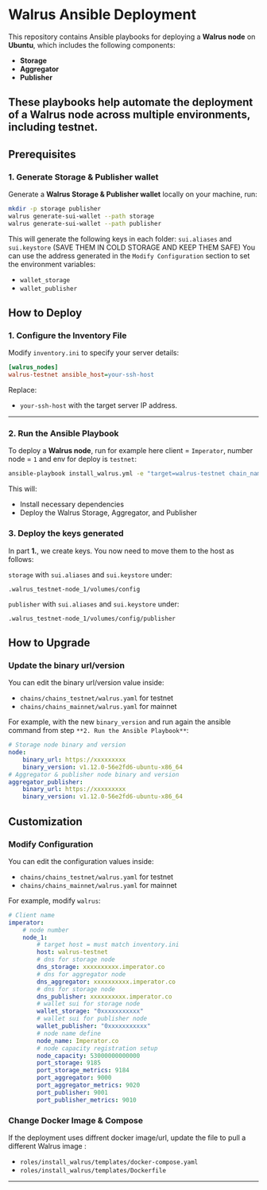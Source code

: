 # **Walrus Ansible Deployment**

This repository contains Ansible playbooks for deploying a **Walrus node** on **Ubuntu**, which includes the following components:

- **Storage**
- **Aggregator**
- **Publisher**

These playbooks help automate the deployment of a Walrus node across multiple environments, including **testnet**.
---

## **Prerequisites**

### **1. Generate Storage & Publisher wallet**
Generate a **Walrus Storage & Publisher wallet** locally on your machine, run:

```bash
mkdir -p storage publisher
walrus generate-sui-wallet --path storage
walrus generate-sui-wallet --path publisher
```
This will generate the following keys in each folder: `sui.aliases` and `sui.keystore` (SAVE THEM IN COLD STORAGE AND KEEP THEM SAFE)
You can use the address generated in the `Modify Configuration` section to set the environment variables:
 - `wallet_storage`
 - `wallet_publisher`

## **How to Deploy**

### **1. Configure the Inventory File**
Modify `inventory.ini` to specify your server details:

```ini
[walrus_nodes]
walrus-testnet ansible_host=your-ssh-host
```

Replace:
- `your-ssh-host` with the target server IP address.
---

### **2. Run the Ansible Playbook**
To deploy a **Walrus node**, run for example here client = `Imperator`, number node = `1` and env for deploy is `testnet`:

```bash
ansible-playbook install_walrus.yml -e "target=walrus-testnet chain_name=walrus client=imperator number=1 env_node=testnet"
```

This will:
- Install necessary dependencies
- Deploy the Walrus Storage, Aggregator, and Publisher

### **3. Deploy the keys generated**
In part **1.**, we create keys. You now need to move them to the host as follows:

`storage` with `sui.aliases` and `sui.keystore` under: 
```
.walrus_testnet-node_1/volumes/config
```

`publisher` with `sui.aliases` and `sui.keystore` under: 
```
.walrus_testnet-node_1/volumes/config/publisher
```

## **How to Upgrade**

### **Update the binary url/version**

You can edit the binary url/version value inside:

- `chains/chains_testnet/walrus.yaml` for testnet
- `chains/chains_mainnet/walrus.yaml` for mainnet

For example, with the new `binary_version` and run again the ansible command from step `**2. Run the Ansible Playbook**`:

```yaml
# Storage node binary and version
node:
    binary_url: https://xxxxxxxxx
    binary_version: v1.12.0-56e2fd6-ubuntu-x86_64
# Aggregator & publisher node binary and version
aggregator_publisher:
    binary_url: https://xxxxxxxxx
    binary_version: v1.12.0-56e2fd6-ubuntu-x86_64
```

## **Customization**

### **Modify Configuration**
You can edit the configuration values inside:

- `chains/chains_testnet/walrus.yaml` for testnet
- `chains/chains_mainnet/walrus.yaml` for mainnet

For example, modify `walrus`:

```yaml
# Client name
imperator:
    # node number
    node_1:
        # target host = must match inventory.ini
        host: walrus-testnet
        # dns for storage node
        dns_storage: xxxxxxxxxx.imperator.co
        # dns for aggregator node
        dns_aggregator: xxxxxxxxxx.imperator.co
        # dns for storage node
        dns_publisher: xxxxxxxxxx.imperator.co
        # wallet sui for storage node
        wallet_storage: "0xxxxxxxxxxx"
        # wallet sui for publisher node
        wallet_publisher: "0xxxxxxxxxxx"
        # node name define
        node_name: Imperator.co
        # node capacity registration setup
        node_capacity: 53000000000000
        port_storage: 9185
        port_storage_metrics: 9184
        port_aggregator: 9000
        port_aggregator_metrics: 9020
        port_publisher: 9001
        port_publisher_metrics: 9010

```

### Change Docker Image & Compose
If the deployment uses diffrent docker image/url, update the file to pull a different Walrus image :
- `roles/install_walrus/templates/docker-compose.yaml`
- `roles/install_walrus/templates/Dockerfile`
---
